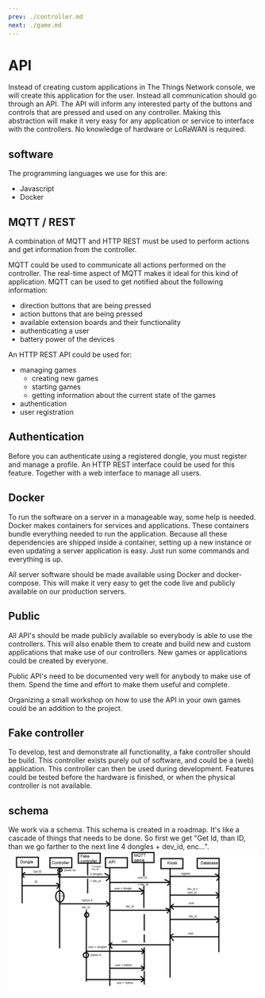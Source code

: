 ```yaml
---
prev: ./controller.md
next: ./game.md
---
```


# API

Instead of creating custom applications in The Things Network console, we will create this application for the user. Instead all communication should go through an API. The API will inform any interested party of the buttons and controls that are pressed and used on any controller. Making this abstraction will make it very easy for any application or service to interface with the controllers. No knowledge of hardware or LoRaWAN is required.
## software
The programming languages we use for this are:
* Javascript 
* Docker

## MQTT / REST

A combination of MQTT and HTTP REST must be used to perform actions and get information from the controller.

MQTT could be used to communicate all actions performed on the controller. The real-time aspect of MQTT makes it ideal for this kind of application. MQTT can be used to get notified about the following information:

* direction buttons that are being pressed
* action buttons that are being pressed
* available extension boards and their functionality
* authenticating a user
* battery power of the devices

An HTTP REST API could be used for:

* managing games
  * creating new games
  * starting games
  * getting information about the current state of the games
* authentication
* user registration

## Authentication

Before you can authenticate using a registered dongle, you must register and manage a profile. An HTTP REST interface could be used for this feature. Together with a web interface to manage all users.

## Docker

To run the software on a server in a manageable way, some help is needed. Docker makes containers for services and applications. These containers bundle everything needed to run the application. Because all these dependencies are shipped inside a container, setting up a new instance or even updating a server application is easy. Just run some commands and everything is up.

All server software should be made available using Docker and docker-compose. This will make it very easy to get the code live and publicly available on our production servers.

## Public

All API's should be made publicly available so everybody is able to use the controllers. This will also enable them to create and build new and custom applications that make use of our controllers. New games or applications could be created by everyone.

Public API's need to be documented very well for anybody to make use of them. Spend the time and effort to make them useful and complete.

Organizing a small workshop on how to use the API in your own games could be an addition to the project.

## Fake controller

To develop, test and demonstrate all functionality, a fake controller should be build. This controller exists purely out of software, and could be a (web) application. This controller can then be used during development. Features could be tested before the hardware is finished, or when the physical controller is not available.

## schema
We work via a schema. This schema is created in a roadmap. It's like a cascade of things that needs to be done. So first we get "Get Id, than ID, than we go farther to the next line 4 dongles + dev_id, enc...". 
![schema of projectwerk](https://github.com/vives-projectwerk2-2019/BUG-Bug-Universal-Gamecontroller/blob/master/img/schema_projectwerk.png)
